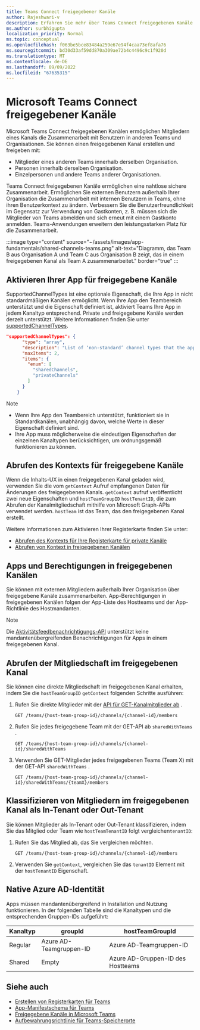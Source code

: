 ```yaml
---
title: Teams Connect freigegebener Kanäle
author: Rajeshwari-v
description: Erfahren Sie mehr über Teams Connect freigegebenen Kanäle für die sichere Zusammenarbeit mit internen und externen Benutzern in einem freigegebenen Raum, ohne mandantenwechseln zu müssen.
ms.author: surbhigupta
localization_priority: Normal
ms.topic: conceptual
ms.openlocfilehash: f063be5bce83484a259e67e94f4caa73ef8afa76
ms.sourcegitcommit: bd30d33af59dd870a309ae72b4c4496c9c1f920d
ms.translationtype: MT
ms.contentlocale: de-DE
ms.lasthandoff: 09/09/2022
ms.locfileid: "67635315"
---
```

# <a name="microsoft-teams-connect-shared-channels"></a>Microsoft Teams Connect freigegebener Kanäle

Microsoft Teams Connect freigegebenen Kanälen ermöglichen Mitgliedern eines Kanals die Zusammenarbeit mit Benutzern in anderen Teams und Organisationen. Sie können einen freigegebenen Kanal erstellen und freigeben mit:

* Mitglieder eines anderen Teams innerhalb derselben Organisation.
* Personen innerhalb derselben Organisation.
* Einzelpersonen und andere Teams anderer Organisationen.

Teams Connect freigegebenen Kanäle ermöglichen eine nahtlose sichere Zusammenarbeit. Ermöglichen Sie externen Benutzern außerhalb Ihrer Organisation die Zusammenarbeit mit internen Benutzern in Teams, ohne ihren Benutzerkontext zu ändern. Verbessern Sie die Benutzerfreundlichkeit im Gegensatz zur Verwendung von Gastkonten, z. B. müssen sich die Mitglieder von Teams abmelden und sich erneut mit einem Gastkonto anmelden. Teams-Anwendungen erweitern den leistungsstarken Platz für die Zusammenarbeit.

:::image type="content" source="~/assets/images/app-fundamentals/shared-channels-teams.png" alt-text="Diagramm, das Team B aus Organisation A und Team C aus Organisation B zeigt, das in einem freigegebenen Kanal als Team A zusammenarbeitet." border="true" :::

## <a name="enable-your-app-for-shared-channels"></a>Aktivieren Ihrer App für freigegebene Kanäle

SupportedChannelTypes ist eine optionale Eigenschaft, die Ihre App in nicht standardmäßigen Kanälen ermöglicht. Wenn Ihre App den Teambereich unterstützt und die Eigenschaft definiert ist, aktiviert Teams Ihre App in jedem Kanaltyp entsprechend. Private und freigegebene Kanäle werden derzeit unterstützt. Weitere Informationen finden Sie unter [supportedChannelTypes](../../resources/schema/manifest-schema.md#supportedchanneltypes).

```JSON
"supportedChannelTypes": {
      "type": "array",
      "description": "List of ‘non-standard’ channel types that the app supports. Note: Channels of standard type are supported by default if the app supports team scope. ",
      "maxItems": 2,
      "items": { 
        "enum": [
          "sharedChannels",
          "privateChannels"
        ]
      }
    }
```

> [!NOTE]
>
> * Wenn Ihre App den Teambereich unterstützt, funktioniert sie in Standardkanälen, unabhängig davon, welche Werte in dieser Eigenschaft definiert sind.
> * Ihre App muss möglicherweise die eindeutigen Eigenschaften der einzelnen Kanaltypen berücksichtigen, um ordnungsgemäß funktionieren zu können.

## <a name="get-context-for-shared-channels"></a>Abrufen des Kontexts für freigegebene Kanäle

Wenn die Inhalts-UX in einen freigegebenen Kanal geladen wird, verwenden Sie die vom `getContext` Aufruf empfangenen Daten für Änderungen des freigegebenen Kanals. `getContext` aufruf veröffentlicht zwei neue Eigenschaften und `hostTeamGroupID` `hostTenantID`, die zum Abrufen der Kanalmitgliedschaft mithilfe von Microsoft Graph-APIs verwendet werden. `hostTeam` ist das Team, das den freigegebenen Kanal erstellt.

Weitere Informationen zum Aktivieren Ihrer Registerkarte finden Sie unter:

* [Abrufen des Kontexts für Ihre Registerkarte für private Kanäle](../../tabs/how-to/access-teams-context.md#retrieve-context-in-private-channels)
* [Abrufen von Kontext in freigegebenen Kanälen](../../tabs/how-to/access-teams-context.md#get-context-in-shared-channels)

## <a name="apps-and-permissions-in-shared-channels"></a>Apps und Berechtigungen in freigegebenen Kanälen

Sie können mit externen Mitgliedern außerhalb Ihrer Organisation über freigegebene Kanäle zusammenarbeiten. App-Berechtigungen in freigegebenen Kanälen folgen der App-Liste des Hostteams und der App-Richtlinie des Hostmandanten.

> [!NOTE]
> Die [Aktivitätsfeedbenachrichtigungs-API](/graph/teams-send-activityfeednotifications) unterstützt keine mandantenübergreifenden Benachrichtigungen für Apps in einem freigegebenen Kanal.

## <a name="get-shared-channel-membership"></a>Abrufen der Mitgliedschaft im freigegebenen Kanal

Sie können eine direkte Mitgliedschaft im freigegebenen Kanal erhalten, indem Sie die `hostTeamGroupID` `getContext` folgenden Schritte ausführen:

1. Rufen Sie direkte Mitglieder mit der [API für GET-Kanalmitglieder ab](/graph/api/channel-list-members?view=graph-rest-beta&tabs=http&preserve-view=true) .

    ```http
    GET /teams/{host-team-group-id}/channels/{channel-id}/members
    ```

2. Rufen Sie jedes freigegebene Team mit der GET-API ab `sharedWithTeams` .

    ```http
    GET /teams/{host-team-group-id}/channels/{channel-id}/sharedWithTeams
    ```

3. Verwenden Sie GET-Mitglieder jedes freigegebenen Teams (Team X) mit der GET-API `sharedWithTeams` .

    ```http
    GET /teams/{host-team-group-id}/channels/{channel-id}/sharedWithTeams/{teamX}/members
    ```

## <a name="classify-members-in-the-shared-channel-as-in-tenant-or-out-tenant"></a>Klassifizieren von Mitgliedern im freigegebenen Kanal als In-Tenant oder Out-Tenant

Sie können Mitglieder als In-Tenant oder Out-Tenant klassifizieren, indem Sie das Mitglied oder Team wie `hostTeamTenantID` folgt vergleichen`tenantID`:

1. Rufen Sie das Mitglied ab, das Sie vergleichen möchten.

    ```http
    GET /teams/{host-team-group-id}/channels/{channel-id}/members
    ```

2. Verwenden Sie `getContext`, vergleichen Sie das `tenantID` Element mit der `hostTenantID` Eigenschaft.

## <a name="azure-ad-native-identity"></a>Native Azure AD-Identität

Apps müssen mandantenübergreifend in Installation und Nutzung funktionieren. In der folgenden Tabelle sind die Kanaltypen und die entsprechenden Gruppen-IDs aufgeführt:

|Kanaltyp| groupId | hostTeamGroupId |
|----------|---------|-----------------|
|Regular | Azure AD-Teamgruppen-ID | Azure AD-Teamgruppen-ID |
|Shared | Empty | Azure AD-Gruppen-ID des Hostteams |

## <a name="see-also"></a>Siehe auch

* [Erstellen von Registerkarten für Teams](../../tabs/what-are-tabs.md)
* [App-Manifestschema für Teams](../../resources/schema/manifest-schema.md)
* [Freigegebene Kanäle in Microsoft Teams](/MicrosoftTeams/shared-channels)
* [Aufbewahrungsrichtlinie für Teams-Speicherorte](/microsoft-365/compliance/create-retention-policies)
